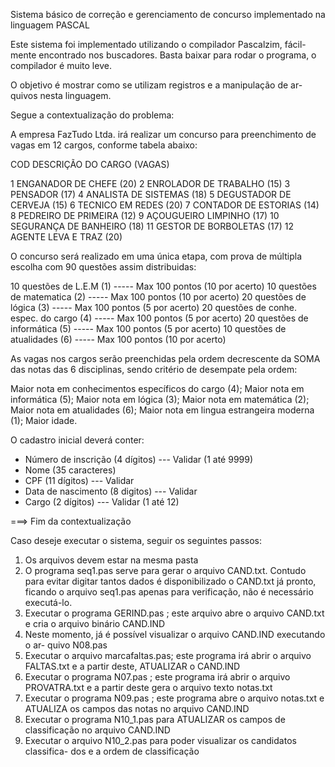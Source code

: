 Sistema básico de correção e gerenciamento de concurso implementado na
linguagem PASCAL

Este sistema foi implementado utilizando o compilador Pascalzim, fácil-
mente encontrado nos buscadores. Basta baixar para rodar o programa, o
compilador é muito leve.

O objetivo é mostrar como se utilizam registros e a manipulação de ar-
quivos nesta linguagem.

Segue a contextualização do problema:

A empresa FazTudo Ltda. irá realizar um concurso para preenchimento de vagas
em 12 cargos, conforme tabela abaixo:

COD                 DESCRIÇÃO DO CARGO                 (VAGAS)

1                   ENGANADOR DE CHEFE                  (20)
2                   ENROLADOR DE TRABALHO               (15)
3                   PENSADOR                            (17)
4                   ANALISTA DE SISTEMAS                (18)
5                   DEGUSTADOR DE CERVEJA               (15)
6                   TECNICO EM REDES                    (20)
7                   CONTADOR DE ESTORIAS                (14)
8                   PEDREIRO DE PRIMEIRA                (12)
9                   AÇOUGUEIRO LIMPINHO                 (17)
10                  SEGURANÇA DE BANHEIRO               (18)
11                  GESTOR DE BORBOLETAS                (17)
12                  AGENTE LEVA E TRAZ                  (20)

O concurso será realizado em uma única etapa, com prova de múltipla escolha com
90 questões assim distribuidas:

10 questões de L.E.M (1)                -----    Max 100 pontos (10 por acerto)
10 questões de matematica (2)           -----    Max 100 pontos (10 por acerto)
20 questões de lógica (3)                -----   Max 100 pontos (5 por acerto)
20 questões de conhe. espec. do cargo (4)  ----- Max 100 pontos (5 por acerto)
20 questões de informática (5)           -----   Max 100 pontos (5 por acerto)
10 questões de atualidades (6)          -----    Max 100 pontos (10 por acerto)

As vagas nos cargos serão preenchidas pela ordem decrescente da SOMA das notas
das 6 disciplinas, sendo critério de desempate pela ordem:

Maior nota em conhecimentos específicos do cargo (4);
Maior nota em informática (5);
Maior nota em lógica (3);
Maior nota em matemática (2);
Maior nota em atualidades (6);
Maior nota em lingua estrangeira moderna (1);
Maior idade.

O cadastro inicial deverá conter:

- Número de inscrição (4 dígitos) --- Validar (1 até 9999)
- Nome (35 caracteres)   
- CPF (11 dígitos)                --- Validar
- Data de nascimento (8 digitos)  --- Validar
- Cargo (2 dígitos)               --- Validar (1 até 12)    

===> Fim da contextualização

Caso deseje executar o sistema, seguir os seguintes passos:

1. Os arquivos devem estar na mesma pasta
2. O programa seq1.pas serve para gerar o arquivo CAND.txt. Contudo para
   evitar digitar tantos dados é disponibilizado o CAND.txt já pronto, ficando
   o arquivo seq1.pas apenas para verificação, não é necessário executá-lo.
3. Executar o programa GERIND.pas ; este arquivo abre o arquivo CAND.txt e cria
   o arquivo binário CAND.IND
4. Neste momento, já é possível visualizar o arquivo CAND.IND executando o ar-
   quivo N08.pas
5. Executar o arquivo marcafaltas.pas; este programa irá abrir o arquivo
   FALTAS.txt e a partir deste, ATUALIZAR o CAND.IND
6. Executar o programa N07.pas ; este programa irá abrir o arquivo PROVATRA.txt
   e a partir deste gera o arquivo texto notas.txt
7. Executar o programa N09.pas ; este programa abre o arquivo notas.txt e
   ATUALIZA os campos das notas no arquivo CAND.IND
8. Executar o programa N10_1.pas para ATUALIZAR os campos de classificação no
   arquivo CAND.IND
9. Executar o arquivo N10_2.pas para poder visualizar os candidatos classifica-
   dos e a ordem de classificação
